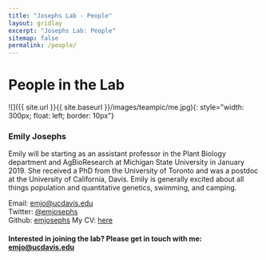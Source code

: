 ```yaml
---
title: "Josephs Lab - People"
layout: gridlay
excerpt: "Josephs Lab: People"
sitemap: false
permalink: /people/
---
```


# People in the Lab



![]({{ site.url }}{{ site.baseurl }}/images/teampic/me.jpg){: style="width: 300px; float: left; border: 10px"}
### Emily Josephs

Emily will be starting as an assistant professor in the Plant Biology department and AgBioResearch at Michigan State University in January 2019. She received a PhD from the University of Toronto and was a postdoc at the University of California, Davis. Emily is generally excited about all things population and quantitative genetics, swimming, and camping. 

Email: emjo@ucdavis.edu <br>
Twitter: [@emjosephs](https://twitter.com/emjosephs)  
Github: [emjosephs](https://github.com/emjosephs/)
My CV: [here](https://v2.overleaf.com/read/mfgrfbgxcctp)





#### Interested in joining the lab? Please get in touch with me: emjo@ucdavis.edu







